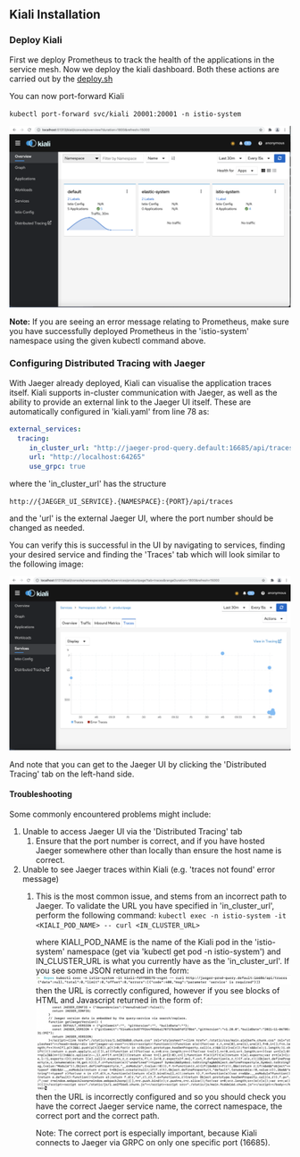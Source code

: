 ## Kiali Installation

### Deploy Kiali

First we deploy Prometheus to track the health of the applications in the service mesh. Now we deploy the kiali dashboard. Both these actions are carried out by the [deploy.sh](../../scripts/deploy.sh)

You can now port-forward Kiali

`kubectl port-forward svc/kiali 20001:20001 -n istio-system`

![Image](../../images/kiali-ui-1.png)

**Note:** If you are seeing an error message relating to Prometheus, make sure you have successfully deployed Prometheus in the 'istio-system' namespace using the given kubectl command above.

### Configuring Distributed Tracing with Jaeger

With Jaeger already deployed, Kiali can visualise the application traces itself. Kiali supports in-cluster communication with Jaeger, as well as the ability to provide an external link to the Jaeger UI itself. These are automatically configured in 'kiali.yaml' from line 78 as:

```yaml
external_services:
  tracing:
     in_cluster_url: "http://jaeger-prod-query.default:16685/api/traces"
     url: "http://localhost:64265"
     use_grpc: true
```

where the 'in_cluster_url' has the structure 

`http://{JAEGER_UI_SERVICE}.{NAMESPACE}:{PORT}/api/traces`

and the 'url' is the external Jaeger UI, where the port number should be changed as needed.

You can verify this is successful in the UI by navigating to services, finding your desired service and finding the 'Traces' tab which will look similar to the following image:

![Image](../../images/kiali-ui-2.png)

And note that you can get to the Jaeger UI by clicking the 'Distributed Tracing' tab on the left-hand side.

#### Troubleshooting

Some commonly encountered problems might include:

1. Unable to access Jaeger UI via the 'Distributed Tracing' tab
   1. Ensure that the port number is correct, and if you have hosted Jaeger somewhere other than locally than ensure the host name is correct.
2. Unable to see Jaeger traces within Kiali (e.g. 'traces not found' error message)
   1. This is the most common issue, and stems from an incorrect path to Jaeger. To validate the URL you have specified in 'in_cluster_url', perform the following command:
      `kubectl exec -n istio-system -it <KIALI_POD_NAME> -- curl <IN_CLUSTER_URL>`
      
      where KIALI_POD_NAME is the name of the Kiali pod in the 'istio-system' namespace (get via 'kubectl get pod -n istio-system') and IN_CLUSTER_URL is what you currently have as the 'in_cluster_url'.
      If you see some JSON returned in the form:
      ![Image](../../images/kiali-troubleshoot-1.png)
      then the URL is correctly configured, however if you see blocks of HTML and Javascript returned in the form of:
      ![Image](../../images/kiali-troubleshoot-2.png)
      then the URL is incorrectly configured and so you should check you have the correct Jaeger service name, the correct namespace, the correct port and the correct path. 
   

      Note: The correct port is especially important, because Kiali connects to Jaeger via GRPC on only one specific port (16685).